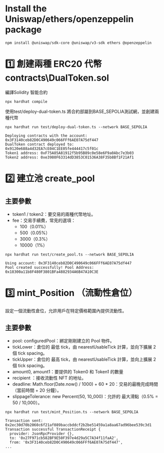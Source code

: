 # Install the Uniswap/ethers/openzeppelin package

```
npm install @uniswap/sdk-core @uniswap/v3-sdk ethers @openzeppelin
```

# :one: 創建兩種 ERC20 代幣 contracts\DualToken.sol

編譯Solidity 智能合約
```shell
npx hardhat compile
```

使用test/deploy-dual-token.ts 將合約部屬到BASE_SEPOLIA測試網，並創建兩種代幣
```shell
npx hardhat run test/deploy-dual-token.ts --network BASE_SEPOLIA
```
```
Deploying contracts with the account: 0x3F3140ceb82D0C490649c066FFf6AE07A75df447
DualToken contract deployed to: 0x9120e688a4d32EA7cE04C1EE05fe444417c5f01c
Token1 address: 0xF75A85A81912f5b95B89c0e58e6F9a0Abc7e3b03
Token2 address: 0xe3980F63314dD3853C01536A38F35b8Bf1F21Af1
```

# :two: 建立池 create_pool
## 主要參數
- token1 / token2：要交易的兩種代幣地址。
- fee：交易手續費，常見的選項：
  - 100（0.01%）
  - 500（0.05%）
  - 3000（0.3%）
  - 10000（1%）
```
npx hardhat run test/create_pool.ts --network BASE_SEPOLIA
```
```
Using account: 0x3F3140ceb82D0C490649c066FFf6AE07A75df447
Pool created successfully! Pool Address: 0x18300a11b8F480F3801BFa4882934A6B47A10C3E
```

# :three: mint_Position （流動性倉位）
設定一個流動性倉位，允許用戶在特定價格範圍內提供流動性。
## 主要參數
- pool: configuredPool：綁定剛剛建立的 Pool 物件。
- tickLower：倉位的 最低 tick，由 nearestUsableTick 計算，並向下擴展 2 個 tick spacing。
- tickUpper：倉位的 最高 tick，由 nearestUsableTick 計算，並向上擴展 2 個 tick spacing。
- amount0, amount1：要提供的 Token0 和 Token1 的數量
- recipient ：接收流動性 NFT 的地址。
- deadline: Math.floor(Date.now() / 1000) + 60 * 20：交易的最晚完成時間（當前時間 + 20 分鐘）。
- slippageTolerance: new Percent(50, 10_000)：允許的 最大滑點（0.5% = 50 / 10,000）。
```
npx hardhat run test/mint_Position.ts --network BASE_SEPOLIA
```
```
Transaction sent: 0x2ec30d70b2060c6f21af089baccbddcf2b2be51459a1a8aa67ad96bee539c3d1
Transaction successful TransactionReceipt {
  provider: JsonRpcProvider {},
  to: '0x27F971cb582BF9E50F397e4d29a5C7A34f11faA2',
  from: '0x3F3140ceb82D0C490649c066FFf6AE07A75df447',
...
```
